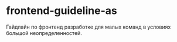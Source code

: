 # frontend-guideline-as
Гайдлайн по фронтенд разработке для малых команд в условиях большой неопределенностей. 
